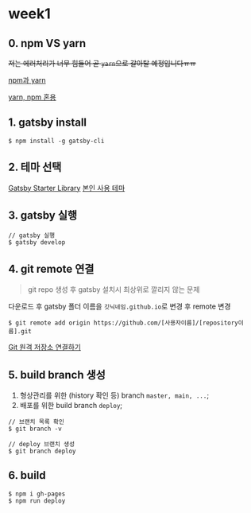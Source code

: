 # week1

## 0. npm VS yarn

~~저는 에러처리가 너무 힘들어 곧 `yarn`으로 갈아탈 예정입니다ㅠㅠ~~

[npm과 yarn](https://velog.io/@kysung95/%EA%B0%9C%EB%B0%9C%EC%83%81%EC%8B%9D-npm%EA%B3%BC-yarn)

[yarn, npm 혼용](https://okky.kr/articles/874006)

## 1. gatsby install
```
$ npm install -g gatsby-cli
```

## 2. 테마 선택
[Gatsby Starter Library](https://www.gatsbyjs.com/starters/)
[본인 사용 테마](https://www.gatsbyjs.com/starters/bagseye/koop-blog)

## 3. gatsby 실행
```
// gatsby 실행 
$ gatsby develop
```

## 4. git remote 연결

> git repo 생성 후 gatsby 설치시 최상위로 깔리지 않는 문제

다운로드 후 gatsby 폴더 이름을 `깃닉네임.github.io`로 변경 후 remote 변경

```
$ git remote add origin https://github.com/[사용자이름]/[repository이름].git
```
[Git 원격 저장소 연결하기](https://velog.io/@jeongm/git-remote-repository-connect)

## 5. build branch 생성

1. 형상관리를 위한 (history 확인 등) branch `master, main, ...`;
2. 배포를 위한 build branch `deploy`;

```
// 브랜치 목록 확인
$ git branch -v

// deploy 브랜치 생성
$ git branch deploy
```

## 6. build
```
$ npm i gh-pages
$ npm run deploy
```